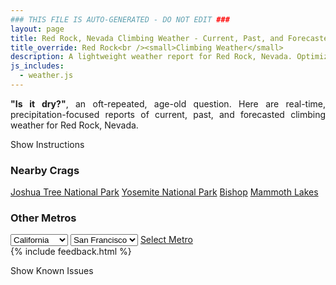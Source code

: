 ```yaml
---
### THIS FILE IS AUTO-GENERATED - DO NOT EDIT ###
layout: page
title: Red Rock, Nevada Climbing Weather - Current, Past, and Forecasted Report
title_override: Red Rock<br /><small>Climbing Weather</small>
description: A lightweight weather report for Red Rock, Nevada. Optimized for slow internet connections.
js_includes:
  - weather.js
---
```


<section class="measure center lh-copy f5-ns f6 ph2 mv4" style="text-align: justify;">
<strong>"Is it dry?"</strong>, an oft-repeated, age-old question. Here are real-time,
precipitation-focused reports of current, past, and forecasted climbing weather for Red Rock, Nevada.
</section>

<p id="settings-toggle" class="mw5 b center tc hover-light-red black-70 pointer">Show Instructions</p>
<section id="settings" class="overflow-hidden" style="display:none;">
    <div class="mv2 ph2 center">
        <div class="fn f6 tc pv2">
            <p class="measure lh-copy center"><strong>Show/hide hourly forecasts</strong> by clicking the desired day.</p>
            <hr class="mw5 p0 mv2 o-60 b0 bt b--light-red light-red bg-light-red">
            <p class="measure lh-copy center"><strong>Current and Past conditions</strong> are measured by the nearest weather station. <strong>Forecast conditions</strong> are calculated and polled separately.</p>
            <hr class="mw5 p0 mv2 o-60 b0 bt b--light-red light-red bg-light-red">
            <p class="measure lh-copy center"><strong>Having issues?</strong> Try <a id="clear-cache" class="no-underline relative fancy-link light-red hover-light-red" href="#">clearing the local cache</a>.</p>
            <hr class="mw5 p0 mv2 o-60 b0 bt b--light-red light-red bg-light-red">
            <p class="measure lh-copy center">Weather data sourced from <a class="no-underline fancy-link relative light-red" target="_blank" href="https://www.weather.gov/documentation/services-web-api">weather.gov</a>.</p>
        </div>
    </div>
</section>
<section id="weather" data-crag="red-rock-nevada" class="mv4-ns mv3 ph2 center"></section>
<section id="nearby" class="tc lh-copy">
  <h3>Nearby Crags</h3>
<a class="nowrap no-underline fancy-link relative light-red mh3" href="/crags/joshua-tree-national-park-california-weather.html">Joshua Tree National Park</a>
<a class="nowrap no-underline fancy-link relative light-red mh3" href="/crags/yosemite-national-park-california-weather.html">Yosemite National Park</a>
<a class="nowrap no-underline fancy-link relative light-red mh3" href="/crags/bishop-california-weather.html">Bishop</a>
<a class="nowrap no-underline fancy-link relative light-red mh3" href="/crags/mammoth-lakes-california-weather.html">Mammoth Lakes</a>
</section>
<section id="nearby" class="tc lh-copy">
  <h3>Other Metros</h3>
  <select class="ma1 bg-near-white pa2" id="stateSel">
    <option value="Texas">Texas</option>
    <option value="Washington">Washington</option>
    <option value="Colorado">Colorado</option>
    <option value="Tennessee">Tennessee</option>
    <option value="Utah">Utah</option>
    <option value="California" selected>California</option>
  </select>
  <select class="ma1 bg-near-white pa2" id="citySel">
    <option value="San Francisco" selected>San Francisco</option>
    <option value="Los Angeles">Los Angeles</option>
  </select>
  <a id="selectMetro" class="f6 link dim ph3 pv2 ma1 dib white bg-light-red" href="/crags/san-francisco-california-weather.html">Select Metro</a>
  <script>
    var states = [];
    states["Texas"] = "Austin"
    states["Washington"] = "Seattle"
    states["Colorado"] = "Denver"
    states["Tennessee"] = "Nashville"
    states["Utah"] = "Salt Lake City"
    states["California"] = "San Francisco|Los Angeles"
  </script>
</section>
{% include feedback.html %}
<p id="issues-toggle" class="mw5 b center tc hover-light-red black-70 pointer">Show Known Issues</p>
<section id="issues" class="overflow-hidden tc f6">
</section>

<script>
  var weekly_VEF_111_97 = {"updated":"2021-02-10T20:39:13+00:00","units":"us","forecastGenerator":"BaselineForecastGenerator","generatedAt":"2021-02-11T08:51:34+00:00","updateTime":"2021-02-10T20:39:13+00:00","validTimes":"2021-02-10T14:00:00+00:00/P8DT6H","elevation":{"value":1157.9352,"unitCode":"unit:m"},"periods":[{"number":1,"name":"Overnight","startTime":"2021-02-11T00:00:00-08:00","endTime":"2021-02-11T06:00:00-08:00","isDaytime":false,"temperature":41,"temperatureUnit":"F","temperatureTrend":"rising","windSpeed":"8 mph","windDirection":"W","icon":"https://api.weather.gov/icons/land/night/few?size=medium","shortForecast":"Mostly Clear","detailedForecast":"Mostly clear. Low around 41, with temperatures rising to around 44 overnight. West wind around 8 mph."},{"number":2,"name":"Thursday","startTime":"2021-02-11T06:00:00-08:00","endTime":"2021-02-11T18:00:00-08:00","isDaytime":true,"temperature":64,"temperatureUnit":"F","temperatureTrend":"falling","windSpeed":"5 to 16 mph","windDirection":"SSW","icon":"https://api.weather.gov/icons/land/day/sct?size=medium","shortForecast":"Mostly Sunny","detailedForecast":"Mostly sunny. High near 64, with temperatures falling to around 59 in the afternoon. South southwest wind 5 to 16 mph, with gusts as high as 23 mph."},{"number":3,"name":"Thursday Night","startTime":"2021-02-11T18:00:00-08:00","endTime":"2021-02-12T06:00:00-08:00","isDaytime":false,"temperature":42,"temperatureUnit":"F","temperatureTrend":"rising","windSpeed":"8 to 15 mph","windDirection":"W","icon":"https://api.weather.gov/icons/land/night/sct/rain_showers,20?size=medium","shortForecast":"Partly Cloudy then Slight Chance Rain Showers","detailedForecast":"A slight chance of rain showers after 4am. Partly cloudy. Low around 42, with temperatures rising to around 44 overnight. West wind 8 to 15 mph, with gusts as high as 21 mph. Chance of precipitation is 20%."},{"number":4,"name":"Friday","startTime":"2021-02-12T06:00:00-08:00","endTime":"2021-02-12T18:00:00-08:00","isDaytime":true,"temperature":62,"temperatureUnit":"F","temperatureTrend":null,"windSpeed":"7 mph","windDirection":"NNW","icon":"https://api.weather.gov/icons/land/day/rain_showers,20?size=medium","shortForecast":"Slight Chance Rain Showers","detailedForecast":"A slight chance of rain showers before 4pm. Mostly sunny, with a high near 62. North northwest wind around 7 mph. Chance of precipitation is 20%."},{"number":5,"name":"Friday Night","startTime":"2021-02-12T18:00:00-08:00","endTime":"2021-02-13T06:00:00-08:00","isDaytime":false,"temperature":40,"temperatureUnit":"F","temperatureTrend":null,"windSpeed":"8 mph","windDirection":"W","icon":"https://api.weather.gov/icons/land/night/few?size=medium","shortForecast":"Mostly Clear","detailedForecast":"Mostly clear, with a low around 40. West wind around 8 mph."},{"number":6,"name":"Saturday","startTime":"2021-02-13T06:00:00-08:00","endTime":"2021-02-13T18:00:00-08:00","isDaytime":true,"temperature":62,"temperatureUnit":"F","temperatureTrend":null,"windSpeed":"5 to 25 mph","windDirection":"SW","icon":"https://api.weather.gov/icons/land/day/wind_bkn/rain_showers,40?size=medium","shortForecast":"Partly Sunny then Chance Rain Showers","detailedForecast":"A chance of rain showers after 4pm. Partly sunny, with a high near 62. Chance of precipitation is 40%."},{"number":7,"name":"Saturday Night","startTime":"2021-02-13T18:00:00-08:00","endTime":"2021-02-14T06:00:00-08:00","isDaytime":false,"temperature":39,"temperatureUnit":"F","temperatureTrend":null,"windSpeed":"17 to 24 mph","windDirection":"WNW","icon":"https://api.weather.gov/icons/land/night/rain_showers,40/snow,30?size=medium","shortForecast":"Chance Rain Showers then Chance Rain And Snow Showers","detailedForecast":"A chance of rain showers before 1am, then a chance of rain and snow showers. Partly cloudy, with a low around 39. Chance of precipitation is 40%."},{"number":8,"name":"Sunday","startTime":"2021-02-14T06:00:00-08:00","endTime":"2021-02-14T18:00:00-08:00","isDaytime":true,"temperature":56,"temperatureUnit":"F","temperatureTrend":null,"windSpeed":"16 to 20 mph","windDirection":"NNW","icon":"https://api.weather.gov/icons/land/day/snow/sct?size=medium","shortForecast":"Slight Chance Snow Showers then Mostly Sunny","detailedForecast":"A slight chance of snow showers before 9am, then a slight chance of rain showers between 9am and 10am. Mostly sunny, with a high near 56."},{"number":9,"name":"Sunday Night","startTime":"2021-02-14T18:00:00-08:00","endTime":"2021-02-15T06:00:00-08:00","isDaytime":false,"temperature":35,"temperatureUnit":"F","temperatureTrend":null,"windSpeed":"7 to 15 mph","windDirection":"NW","icon":"https://api.weather.gov/icons/land/night/few?size=medium","shortForecast":"Mostly Clear","detailedForecast":"Mostly clear, with a low around 35."},{"number":10,"name":"Washington's Birthday","startTime":"2021-02-15T06:00:00-08:00","endTime":"2021-02-15T18:00:00-08:00","isDaytime":true,"temperature":58,"temperatureUnit":"F","temperatureTrend":null,"windSpeed":"8 mph","windDirection":"SW","icon":"https://api.weather.gov/icons/land/day/sct?size=medium","shortForecast":"Mostly Sunny","detailedForecast":"Mostly sunny, with a high near 58."},{"number":11,"name":"Monday Night","startTime":"2021-02-15T18:00:00-08:00","endTime":"2021-02-16T06:00:00-08:00","isDaytime":false,"temperature":37,"temperatureUnit":"F","temperatureTrend":null,"windSpeed":"7 mph","windDirection":"W","icon":"https://api.weather.gov/icons/land/night/sct?size=medium","shortForecast":"Partly Cloudy","detailedForecast":"Partly cloudy, with a low around 37."},{"number":12,"name":"Tuesday","startTime":"2021-02-16T06:00:00-08:00","endTime":"2021-02-16T18:00:00-08:00","isDaytime":true,"temperature":58,"temperatureUnit":"F","temperatureTrend":null,"windSpeed":"6 to 10 mph","windDirection":"NW","icon":"https://api.weather.gov/icons/land/day/sct?size=medium","shortForecast":"Mostly Sunny","detailedForecast":"Mostly sunny, with a high near 58."},{"number":13,"name":"Tuesday Night","startTime":"2021-02-16T18:00:00-08:00","endTime":"2021-02-17T06:00:00-08:00","isDaytime":false,"temperature":35,"temperatureUnit":"F","temperatureTrend":null,"windSpeed":"12 mph","windDirection":"NNW","icon":"https://api.weather.gov/icons/land/night/few?size=medium","shortForecast":"Mostly Clear","detailedForecast":"Mostly clear, with a low around 35."},{"number":14,"name":"Wednesday","startTime":"2021-02-17T06:00:00-08:00","endTime":"2021-02-17T18:00:00-08:00","isDaytime":true,"temperature":56,"temperatureUnit":"F","temperatureTrend":null,"windSpeed":"12 mph","windDirection":"NNW","icon":"https://api.weather.gov/icons/land/day/few?size=medium","shortForecast":"Sunny","detailedForecast":"Sunny, with a high near 56."}]}
  var hourly_VEF_111_97 = {"@context":["https://geojson.org/geojson-ld/geojson-context.jsonld",{"@version":"1.1","wx":"https://api.weather.gov/ontology#","geo":"http://www.opengis.net/ont/geosparql#","unit":"http://codes.wmo.int/common/unit/","@vocab":"https://api.weather.gov/ontology#"}],"type":"Feature","geometry":{"type":"Polygon","coordinates":[[[-115.4470583,36.1448651],[-115.4428925,36.1227241],[-115.4154787,36.1260863],[-115.4196391,36.1482276],[-115.4470583,36.1448651]]]},"properties":{"updated":"2021-02-10T20:39:13+00:00","units":"us","forecastGenerator":"HourlyForecastGenerator","generatedAt":"2021-02-11T08:51:36+00:00","updateTime":"2021-02-10T20:39:13+00:00","validTimes":"2021-02-10T14:00:00+00:00/P8DT6H","elevation":{"value":1157.9352,"unitCode":"unit:m"},"periods":[{"number":1,"name":"","startTime":"2021-02-11T00:00:00-08:00","endTime":"2021-02-11T01:00:00-08:00","isDaytime":false,"temperature":47,"temperatureUnit":"F","temperatureTrend":null,"windSpeed":"8 mph","windDirection":"W","icon":"https://api.weather.gov/icons/land/night/skc?size=small","shortForecast":"Clear","detailedForecast":""},{"number":2,"name":"","startTime":"2021-02-11T01:00:00-08:00","endTime":"2021-02-11T02:00:00-08:00","isDaytime":false,"temperature":45,"temperatureUnit":"F","temperatureTrend":null,"windSpeed":"8 mph","windDirection":"W","icon":"https://api.weather.gov/icons/land/night/skc?size=small","shortForecast":"Clear","detailedForecast":""},{"number":3,"name":"","startTime":"2021-02-11T02:00:00-08:00","endTime":"2021-02-11T03:00:00-08:00","isDaytime":false,"temperature":45,"temperatureUnit":"F","temperatureTrend":null,"windSpeed":"8 mph","windDirection":"W","icon":"https://api.weather.gov/icons/land/night/skc?size=small","shortForecast":"Clear","detailedForecast":""},{"number":4,"name":"","startTime":"2021-02-11T03:00:00-08:00","endTime":"2021-02-11T04:00:00-08:00","isDaytime":false,"temperature":44,"temperatureUnit":"F","temperatureTrend":null,"windSpeed":"7 mph","windDirection":"W","icon":"https://api.weather.gov/icons/land/night/few?size=small","shortForecast":"Mostly Clear","detailedForecast":""},{"number":5,"name":"","startTime":"2021-02-11T04:00:00-08:00","endTime":"2021-02-11T05:00:00-08:00","isDaytime":false,"temperature":43,"temperatureUnit":"F","temperatureTrend":null,"windSpeed":"7 mph","windDirection":"W","icon":"https://api.weather.gov/icons/land/night/few?size=small","shortForecast":"Mostly Clear","detailedForecast":""},{"number":6,"name":"","startTime":"2021-02-11T05:00:00-08:00","endTime":"2021-02-11T06:00:00-08:00","isDaytime":false,"temperature":44,"temperatureUnit":"F","temperatureTrend":null,"windSpeed":"7 mph","windDirection":"W","icon":"https://api.weather.gov/icons/land/night/few?size=small","shortForecast":"Mostly Clear","detailedForecast":""},{"number":7,"name":"","startTime":"2021-02-11T06:00:00-08:00","endTime":"2021-02-11T07:00:00-08:00","isDaytime":true,"temperature":43,"temperatureUnit":"F","temperatureTrend":null,"windSpeed":"6 mph","windDirection":"WNW","icon":"https://api.weather.gov/icons/land/day/sct?size=small","shortForecast":"Mostly Sunny","detailedForecast":""},{"number":8,"name":"","startTime":"2021-02-11T07:00:00-08:00","endTime":"2021-02-11T08:00:00-08:00","isDaytime":true,"temperature":43,"temperatureUnit":"F","temperatureTrend":null,"windSpeed":"6 mph","windDirection":"WNW","icon":"https://api.weather.gov/icons/land/day/sct?size=small","shortForecast":"Mostly Sunny","detailedForecast":""},{"number":9,"name":"","startTime":"2021-02-11T08:00:00-08:00","endTime":"2021-02-11T09:00:00-08:00","isDaytime":true,"temperature":50,"temperatureUnit":"F","temperatureTrend":null,"windSpeed":"5 mph","windDirection":"WSW","icon":"https://api.weather.gov/icons/land/day/sct?size=small","shortForecast":"Mostly Sunny","detailedForecast":""},{"number":10,"name":"","startTime":"2021-02-11T09:00:00-08:00","endTime":"2021-02-11T10:00:00-08:00","isDaytime":true,"temperature":57,"temperatureUnit":"F","temperatureTrend":null,"windSpeed":"5 mph","windDirection":"S","icon":"https://api.weather.gov/icons/land/day/sct?size=small","shortForecast":"Mostly Sunny","detailedForecast":""},{"number":11,"name":"","startTime":"2021-02-11T10:00:00-08:00","endTime":"2021-02-11T11:00:00-08:00","isDaytime":true,"temperature":58,"temperatureUnit":"F","temperatureTrend":null,"windSpeed":"5 mph","windDirection":"SE","icon":"https://api.weather.gov/icons/land/day/bkn?size=small","shortForecast":"Partly Sunny","detailedForecast":""},{"number":12,"name":"","startTime":"2021-02-11T11:00:00-08:00","endTime":"2021-02-11T12:00:00-08:00","isDaytime":true,"temperature":60,"temperatureUnit":"F","temperatureTrend":null,"windSpeed":"6 mph","windDirection":"SE","icon":"https://api.weather.gov/icons/land/day/bkn?size=small","shortForecast":"Partly Sunny","detailedForecast":""},{"number":13,"name":"","startTime":"2021-02-11T12:00:00-08:00","endTime":"2021-02-11T13:00:00-08:00","isDaytime":true,"temperature":62,"temperatureUnit":"F","temperatureTrend":null,"windSpeed":"7 mph","windDirection":"S","icon":"https://api.weather.gov/icons/land/day/sct?size=small","shortForecast":"Mostly Sunny","detailedForecast":""},{"number":14,"name":"","startTime":"2021-02-11T13:00:00-08:00","endTime":"2021-02-11T14:00:00-08:00","isDaytime":true,"temperature":63,"temperatureUnit":"F","temperatureTrend":null,"windSpeed":"8 mph","windDirection":"S","icon":"https://api.weather.gov/icons/land/day/sct?size=small","shortForecast":"Mostly Sunny","detailedForecast":""},{"number":15,"name":"","startTime":"2021-02-11T14:00:00-08:00","endTime":"2021-02-11T15:00:00-08:00","isDaytime":true,"temperature":63,"temperatureUnit":"F","temperatureTrend":null,"windSpeed":"10 mph","windDirection":"SSW","icon":"https://api.weather.gov/icons/land/day/bkn?size=small","shortForecast":"Mostly Cloudy","detailedForecast":""},{"number":16,"name":"","startTime":"2021-02-11T15:00:00-08:00","endTime":"2021-02-11T16:00:00-08:00","isDaytime":true,"temperature":64,"temperatureUnit":"F","temperatureTrend":null,"windSpeed":"13 mph","windDirection":"SW","icon":"https://api.weather.gov/icons/land/day/bkn?size=small","shortForecast":"Mostly Cloudy","detailedForecast":""},{"number":17,"name":"","startTime":"2021-02-11T16:00:00-08:00","endTime":"2021-02-11T17:00:00-08:00","isDaytime":true,"temperature":62,"temperatureUnit":"F","temperatureTrend":null,"windSpeed":"15 mph","windDirection":"WSW","icon":"https://api.weather.gov/icons/land/day/bkn?size=small","shortForecast":"Partly Sunny","detailedForecast":""},{"number":18,"name":"","startTime":"2021-02-11T17:00:00-08:00","endTime":"2021-02-11T18:00:00-08:00","isDaytime":true,"temperature":59,"temperatureUnit":"F","temperatureTrend":null,"windSpeed":"16 mph","windDirection":"WSW","icon":"https://api.weather.gov/icons/land/day/sct?size=small","shortForecast":"Mostly Sunny","detailedForecast":""},{"number":19,"name":"","startTime":"2021-02-11T18:00:00-08:00","endTime":"2021-02-11T19:00:00-08:00","isDaytime":false,"temperature":56,"temperatureUnit":"F","temperatureTrend":null,"windSpeed":"15 mph","windDirection":"WSW","icon":"https://api.weather.gov/icons/land/night/bkn?size=small","shortForecast":"Mostly Cloudy","detailedForecast":""},{"number":20,"name":"","startTime":"2021-02-11T19:00:00-08:00","endTime":"2021-02-11T20:00:00-08:00","isDaytime":false,"temperature":53,"temperatureUnit":"F","temperatureTrend":null,"windSpeed":"15 mph","windDirection":"WSW","icon":"https://api.weather.gov/icons/land/night/sct?size=small","shortForecast":"Partly Cloudy","detailedForecast":""},{"number":21,"name":"","startTime":"2021-02-11T20:00:00-08:00","endTime":"2021-02-11T21:00:00-08:00","isDaytime":false,"temperature":52,"temperatureUnit":"F","temperatureTrend":null,"windSpeed":"15 mph","windDirection":"WSW","icon":"https://api.weather.gov/icons/land/night/bkn?size=small","shortForecast":"Mostly Cloudy","detailedForecast":""},{"number":22,"name":"","startTime":"2021-02-11T21:00:00-08:00","endTime":"2021-02-11T22:00:00-08:00","isDaytime":false,"temperature":52,"temperatureUnit":"F","temperatureTrend":null,"windSpeed":"14 mph","windDirection":"WSW","icon":"https://api.weather.gov/icons/land/night/bkn?size=small","shortForecast":"Mostly Cloudy","detailedForecast":""},{"number":23,"name":"","startTime":"2021-02-11T22:00:00-08:00","endTime":"2021-02-11T23:00:00-08:00","isDaytime":false,"temperature":52,"temperatureUnit":"F","temperatureTrend":null,"windSpeed":"14 mph","windDirection":"WSW","icon":"https://api.weather.gov/icons/land/night/bkn?size=small","shortForecast":"Mostly Cloudy","detailedForecast":""},{"number":24,"name":"","startTime":"2021-02-11T23:00:00-08:00","endTime":"2021-02-12T00:00:00-08:00","isDaytime":false,"temperature":51,"temperatureUnit":"F","temperatureTrend":null,"windSpeed":"15 mph","windDirection":"WSW","icon":"https://api.weather.gov/icons/land/night/bkn?size=small","shortForecast":"Mostly Cloudy","detailedForecast":""},{"number":25,"name":"","startTime":"2021-02-12T00:00:00-08:00","endTime":"2021-02-12T01:00:00-08:00","isDaytime":false,"temperature":50,"temperatureUnit":"F","temperatureTrend":null,"windSpeed":"15 mph","windDirection":"W","icon":"https://api.weather.gov/icons/land/night/bkn?size=small","shortForecast":"Mostly Cloudy","detailedForecast":""},{"number":26,"name":"","startTime":"2021-02-12T01:00:00-08:00","endTime":"2021-02-12T02:00:00-08:00","isDaytime":false,"temperature":49,"temperatureUnit":"F","temperatureTrend":null,"windSpeed":"15 mph","windDirection":"W","icon":"https://api.weather.gov/icons/land/night/sct?size=small","shortForecast":"Partly Cloudy","detailedForecast":""},{"number":27,"name":"","startTime":"2021-02-12T02:00:00-08:00","endTime":"2021-02-12T03:00:00-08:00","isDaytime":false,"temperature":48,"temperatureUnit":"F","temperatureTrend":null,"windSpeed":"14 mph","windDirection":"W","icon":"https://api.weather.gov/icons/land/night/sct?size=small","shortForecast":"Partly Cloudy","detailedForecast":""},{"number":28,"name":"","startTime":"2021-02-12T03:00:00-08:00","endTime":"2021-02-12T04:00:00-08:00","isDaytime":false,"temperature":46,"temperatureUnit":"F","temperatureTrend":null,"windSpeed":"12 mph","windDirection":"W","icon":"https://api.weather.gov/icons/land/night/sct?size=small","shortForecast":"Partly Cloudy","detailedForecast":""},{"number":29,"name":"","startTime":"2021-02-12T04:00:00-08:00","endTime":"2021-02-12T05:00:00-08:00","isDaytime":false,"temperature":45,"temperatureUnit":"F","temperatureTrend":null,"windSpeed":"9 mph","windDirection":"W","icon":"https://api.weather.gov/icons/land/night/rain_showers?size=small","shortForecast":"Slight Chance Rain Showers","detailedForecast":""},{"number":30,"name":"","startTime":"2021-02-12T05:00:00-08:00","endTime":"2021-02-12T06:00:00-08:00","isDaytime":false,"temperature":44,"temperatureUnit":"F","temperatureTrend":null,"windSpeed":"8 mph","windDirection":"W","icon":"https://api.weather.gov/icons/land/night/rain_showers?size=small","shortForecast":"Slight Chance Rain Showers","detailedForecast":""},{"number":31,"name":"","startTime":"2021-02-12T06:00:00-08:00","endTime":"2021-02-12T07:00:00-08:00","isDaytime":true,"temperature":43,"temperatureUnit":"F","temperatureTrend":null,"windSpeed":"7 mph","windDirection":"W","icon":"https://api.weather.gov/icons/land/day/rain_showers?size=small","shortForecast":"Slight Chance Rain Showers","detailedForecast":""},{"number":32,"name":"","startTime":"2021-02-12T07:00:00-08:00","endTime":"2021-02-12T08:00:00-08:00","isDaytime":true,"temperature":44,"temperatureUnit":"F","temperatureTrend":null,"windSpeed":"7 mph","windDirection":"W","icon":"https://api.weather.gov/icons/land/day/rain_showers?size=small","shortForecast":"Slight Chance Rain Showers","detailedForecast":""},{"number":33,"name":"","startTime":"2021-02-12T08:00:00-08:00","endTime":"2021-02-12T09:00:00-08:00","isDaytime":true,"temperature":47,"temperatureUnit":"F","temperatureTrend":null,"windSpeed":"7 mph","windDirection":"WNW","icon":"https://api.weather.gov/icons/land/day/rain_showers?size=small","shortForecast":"Slight Chance Rain Showers","detailedForecast":""},{"number":34,"name":"","startTime":"2021-02-12T09:00:00-08:00","endTime":"2021-02-12T10:00:00-08:00","isDaytime":true,"temperature":51,"temperatureUnit":"F","temperatureTrend":null,"windSpeed":"7 mph","windDirection":"NW","icon":"https://api.weather.gov/icons/land/day/rain_showers?size=small","shortForecast":"Slight Chance Rain Showers","detailedForecast":""},{"number":35,"name":"","startTime":"2021-02-12T10:00:00-08:00","endTime":"2021-02-12T11:00:00-08:00","isDaytime":true,"temperature":55,"temperatureUnit":"F","temperatureTrend":null,"windSpeed":"7 mph","windDirection":"NW","icon":"https://api.weather.gov/icons/land/day/rain_showers?size=small","shortForecast":"Slight Chance Rain Showers","detailedForecast":""},{"number":36,"name":"","startTime":"2021-02-12T11:00:00-08:00","endTime":"2021-02-12T12:00:00-08:00","isDaytime":true,"temperature":57,"temperatureUnit":"F","temperatureTrend":null,"windSpeed":"7 mph","windDirection":"NNW","icon":"https://api.weather.gov/icons/land/day/rain_showers?size=small","shortForecast":"Slight Chance Rain Showers","detailedForecast":""},{"number":37,"name":"","startTime":"2021-02-12T12:00:00-08:00","endTime":"2021-02-12T13:00:00-08:00","isDaytime":true,"temperature":59,"temperatureUnit":"F","temperatureTrend":null,"windSpeed":"7 mph","windDirection":"N","icon":"https://api.weather.gov/icons/land/day/rain_showers?size=small","shortForecast":"Slight Chance Rain Showers","detailedForecast":""},{"number":38,"name":"","startTime":"2021-02-12T13:00:00-08:00","endTime":"2021-02-12T14:00:00-08:00","isDaytime":true,"temperature":60,"temperatureUnit":"F","temperatureTrend":null,"windSpeed":"7 mph","windDirection":"N","icon":"https://api.weather.gov/icons/land/day/rain_showers?size=small","shortForecast":"Slight Chance Rain Showers","detailedForecast":""},{"number":39,"name":"","startTime":"2021-02-12T14:00:00-08:00","endTime":"2021-02-12T15:00:00-08:00","isDaytime":true,"temperature":61,"temperatureUnit":"F","temperatureTrend":null,"windSpeed":"7 mph","windDirection":"N","icon":"https://api.weather.gov/icons/land/day/rain_showers?size=small","shortForecast":"Slight Chance Rain Showers","detailedForecast":""},{"number":40,"name":"","startTime":"2021-02-12T15:00:00-08:00","endTime":"2021-02-12T16:00:00-08:00","isDaytime":true,"temperature":61,"temperatureUnit":"F","temperatureTrend":null,"windSpeed":"6 mph","windDirection":"N","icon":"https://api.weather.gov/icons/land/day/rain_showers?size=small","shortForecast":"Slight Chance Rain Showers","detailedForecast":""},{"number":41,"name":"","startTime":"2021-02-12T16:00:00-08:00","endTime":"2021-02-12T17:00:00-08:00","isDaytime":true,"temperature":60,"temperatureUnit":"F","temperatureTrend":null,"windSpeed":"6 mph","windDirection":"NNW","icon":"https://api.weather.gov/icons/land/day/few?size=small","shortForecast":"Sunny","detailedForecast":""},{"number":42,"name":"","startTime":"2021-02-12T17:00:00-08:00","endTime":"2021-02-12T18:00:00-08:00","isDaytime":true,"temperature":57,"temperatureUnit":"F","temperatureTrend":null,"windSpeed":"6 mph","windDirection":"NW","icon":"https://api.weather.gov/icons/land/day/few?size=small","shortForecast":"Sunny","detailedForecast":""},{"number":43,"name":"","startTime":"2021-02-12T18:00:00-08:00","endTime":"2021-02-12T19:00:00-08:00","isDaytime":false,"temperature":53,"temperatureUnit":"F","temperatureTrend":null,"windSpeed":"6 mph","windDirection":"WNW","icon":"https://api.weather.gov/icons/land/night/few?size=small","shortForecast":"Mostly Clear","detailedForecast":""},{"number":44,"name":"","startTime":"2021-02-12T19:00:00-08:00","endTime":"2021-02-12T20:00:00-08:00","isDaytime":false,"temperature":50,"temperatureUnit":"F","temperatureTrend":null,"windSpeed":"6 mph","windDirection":"W","icon":"https://api.weather.gov/icons/land/night/few?size=small","shortForecast":"Mostly Clear","detailedForecast":""},{"number":45,"name":"","startTime":"2021-02-12T20:00:00-08:00","endTime":"2021-02-12T21:00:00-08:00","isDaytime":false,"temperature":48,"temperatureUnit":"F","temperatureTrend":null,"windSpeed":"6 mph","windDirection":"W","icon":"https://api.weather.gov/icons/land/night/few?size=small","shortForecast":"Mostly Clear","detailedForecast":""},{"number":46,"name":"","startTime":"2021-02-12T21:00:00-08:00","endTime":"2021-02-12T22:00:00-08:00","isDaytime":false,"temperature":48,"temperatureUnit":"F","temperatureTrend":null,"windSpeed":"7 mph","windDirection":"W","icon":"https://api.weather.gov/icons/land/night/few?size=small","shortForecast":"Mostly Clear","detailedForecast":""},{"number":47,"name":"","startTime":"2021-02-12T22:00:00-08:00","endTime":"2021-02-12T23:00:00-08:00","isDaytime":false,"temperature":47,"temperatureUnit":"F","temperatureTrend":null,"windSpeed":"7 mph","windDirection":"W","icon":"https://api.weather.gov/icons/land/night/skc?size=small","shortForecast":"Clear","detailedForecast":""},{"number":48,"name":"","startTime":"2021-02-12T23:00:00-08:00","endTime":"2021-02-13T00:00:00-08:00","isDaytime":false,"temperature":46,"temperatureUnit":"F","temperatureTrend":null,"windSpeed":"7 mph","windDirection":"W","icon":"https://api.weather.gov/icons/land/night/few?size=small","shortForecast":"Mostly Clear","detailedForecast":""},{"number":49,"name":"","startTime":"2021-02-13T00:00:00-08:00","endTime":"2021-02-13T01:00:00-08:00","isDaytime":false,"temperature":45,"temperatureUnit":"F","temperatureTrend":null,"windSpeed":"8 mph","windDirection":"W","icon":"https://api.weather.gov/icons/land/night/few?size=small","shortForecast":"Mostly Clear","detailedForecast":""},{"number":50,"name":"","startTime":"2021-02-13T01:00:00-08:00","endTime":"2021-02-13T02:00:00-08:00","isDaytime":false,"temperature":44,"temperatureUnit":"F","temperatureTrend":null,"windSpeed":"8 mph","windDirection":"W","icon":"https://api.weather.gov/icons/land/night/few?size=small","shortForecast":"Mostly Clear","detailedForecast":""},{"number":51,"name":"","startTime":"2021-02-13T02:00:00-08:00","endTime":"2021-02-13T03:00:00-08:00","isDaytime":false,"temperature":43,"temperatureUnit":"F","temperatureTrend":null,"windSpeed":"8 mph","windDirection":"W","icon":"https://api.weather.gov/icons/land/night/sct?size=small","shortForecast":"Partly Cloudy","detailedForecast":""},{"number":52,"name":"","startTime":"2021-02-13T03:00:00-08:00","endTime":"2021-02-13T04:00:00-08:00","isDaytime":false,"temperature":42,"temperatureUnit":"F","temperatureTrend":null,"windSpeed":"8 mph","windDirection":"W","icon":"https://api.weather.gov/icons/land/night/sct?size=small","shortForecast":"Partly Cloudy","detailedForecast":""},{"number":53,"name":"","startTime":"2021-02-13T04:00:00-08:00","endTime":"2021-02-13T05:00:00-08:00","isDaytime":false,"temperature":42,"temperatureUnit":"F","temperatureTrend":null,"windSpeed":"7 mph","windDirection":"W","icon":"https://api.weather.gov/icons/land/night/sct?size=small","shortForecast":"Partly Cloudy","detailedForecast":""},{"number":54,"name":"","startTime":"2021-02-13T05:00:00-08:00","endTime":"2021-02-13T06:00:00-08:00","isDaytime":false,"temperature":41,"temperatureUnit":"F","temperatureTrend":null,"windSpeed":"6 mph","windDirection":"W","icon":"https://api.weather.gov/icons/land/night/sct?size=small","shortForecast":"Partly Cloudy","detailedForecast":""},{"number":55,"name":"","startTime":"2021-02-13T06:00:00-08:00","endTime":"2021-02-13T07:00:00-08:00","isDaytime":true,"temperature":42,"temperatureUnit":"F","temperatureTrend":null,"windSpeed":"5 mph","windDirection":"WNW","icon":"https://api.weather.gov/icons/land/day/bkn?size=small","shortForecast":"Partly Sunny","detailedForecast":""},{"number":56,"name":"","startTime":"2021-02-13T07:00:00-08:00","endTime":"2021-02-13T08:00:00-08:00","isDaytime":true,"temperature":43,"temperatureUnit":"F","temperatureTrend":null,"windSpeed":"5 mph","windDirection":"WNW","icon":"https://api.weather.gov/icons/land/day/bkn?size=small","shortForecast":"Mostly Cloudy","detailedForecast":""},{"number":57,"name":"","startTime":"2021-02-13T08:00:00-08:00","endTime":"2021-02-13T09:00:00-08:00","isDaytime":true,"temperature":47,"temperatureUnit":"F","temperatureTrend":null,"windSpeed":"5 mph","windDirection":"W","icon":"https://api.weather.gov/icons/land/day/bkn?size=small","shortForecast":"Partly Sunny","detailedForecast":""},{"number":58,"name":"","startTime":"2021-02-13T09:00:00-08:00","endTime":"2021-02-13T10:00:00-08:00","isDaytime":true,"temperature":52,"temperatureUnit":"F","temperatureTrend":null,"windSpeed":"5 mph","windDirection":"S","icon":"https://api.weather.gov/icons/land/day/bkn?size=small","shortForecast":"Partly Sunny","detailedForecast":""},{"number":59,"name":"","startTime":"2021-02-13T10:00:00-08:00","endTime":"2021-02-13T11:00:00-08:00","isDaytime":true,"temperature":56,"temperatureUnit":"F","temperatureTrend":null,"windSpeed":"7 mph","windDirection":"SSE","icon":"https://api.weather.gov/icons/land/day/sct?size=small","shortForecast":"Mostly Sunny","detailedForecast":""},{"number":60,"name":"","startTime":"2021-02-13T11:00:00-08:00","endTime":"2021-02-13T12:00:00-08:00","isDaytime":true,"temperature":58,"temperatureUnit":"F","temperatureTrend":null,"windSpeed":"10 mph","windDirection":"S","icon":"https://api.weather.gov/icons/land/day/sct?size=small","shortForecast":"Mostly Sunny","detailedForecast":""},{"number":61,"name":"","startTime":"2021-02-13T12:00:00-08:00","endTime":"2021-02-13T13:00:00-08:00","isDaytime":true,"temperature":60,"temperatureUnit":"F","temperatureTrend":null,"windSpeed":"15 mph","windDirection":"SSW","icon":"https://api.weather.gov/icons/land/day/sct?size=small","shortForecast":"Mostly Sunny","detailedForecast":""},{"number":62,"name":"","startTime":"2021-02-13T13:00:00-08:00","endTime":"2021-02-13T14:00:00-08:00","isDaytime":true,"temperature":60,"temperatureUnit":"F","temperatureTrend":null,"windSpeed":"20 mph","windDirection":"SW","icon":"https://api.weather.gov/icons/land/day/sct?size=small","shortForecast":"Mostly Sunny","detailedForecast":""},{"number":63,"name":"","startTime":"2021-02-13T14:00:00-08:00","endTime":"2021-02-13T15:00:00-08:00","isDaytime":true,"temperature":60,"temperatureUnit":"F","temperatureTrend":null,"windSpeed":"23 mph","windDirection":"SW","icon":"https://api.weather.gov/icons/land/day/wind_bkn?size=small","shortForecast":"Partly Sunny","detailedForecast":""},{"number":64,"name":"","startTime":"2021-02-13T15:00:00-08:00","endTime":"2021-02-13T16:00:00-08:00","isDaytime":true,"temperature":60,"temperatureUnit":"F","temperatureTrend":null,"windSpeed":"24 mph","windDirection":"WSW","icon":"https://api.weather.gov/icons/land/day/wind_bkn?size=small","shortForecast":"Partly Sunny","detailedForecast":""},{"number":65,"name":"","startTime":"2021-02-13T16:00:00-08:00","endTime":"2021-02-13T17:00:00-08:00","isDaytime":true,"temperature":58,"temperatureUnit":"F","temperatureTrend":null,"windSpeed":"25 mph","windDirection":"WSW","icon":"https://api.weather.gov/icons/land/day/rain_showers?size=small","shortForecast":"Chance Rain Showers","detailedForecast":""},{"number":66,"name":"","startTime":"2021-02-13T17:00:00-08:00","endTime":"2021-02-13T18:00:00-08:00","isDaytime":true,"temperature":55,"temperatureUnit":"F","temperatureTrend":null,"windSpeed":"25 mph","windDirection":"WSW","icon":"https://api.weather.gov/icons/land/day/rain_showers?size=small","shortForecast":"Chance Rain Showers","detailedForecast":""},{"number":67,"name":"","startTime":"2021-02-13T18:00:00-08:00","endTime":"2021-02-13T19:00:00-08:00","isDaytime":false,"temperature":52,"temperatureUnit":"F","temperatureTrend":null,"windSpeed":"24 mph","windDirection":"W","icon":"https://api.weather.gov/icons/land/night/rain_showers?size=small","shortForecast":"Chance Rain Showers","detailedForecast":""},{"number":68,"name":"","startTime":"2021-02-13T19:00:00-08:00","endTime":"2021-02-13T20:00:00-08:00","isDaytime":false,"temperature":49,"temperatureUnit":"F","temperatureTrend":null,"windSpeed":"23 mph","windDirection":"W","icon":"https://api.weather.gov/icons/land/night/rain_showers?size=small","shortForecast":"Chance Rain Showers","detailedForecast":""},{"number":69,"name":"","startTime":"2021-02-13T20:00:00-08:00","endTime":"2021-02-13T21:00:00-08:00","isDaytime":false,"temperature":48,"temperatureUnit":"F","temperatureTrend":null,"windSpeed":"21 mph","windDirection":"W","icon":"https://api.weather.gov/icons/land/night/rain_showers?size=small","shortForecast":"Chance Rain Showers","detailedForecast":""},{"number":70,"name":"","startTime":"2021-02-13T21:00:00-08:00","endTime":"2021-02-13T22:00:00-08:00","isDaytime":false,"temperature":47,"temperatureUnit":"F","temperatureTrend":null,"windSpeed":"18 mph","windDirection":"WNW","icon":"https://api.weather.gov/icons/land/night/rain_showers?size=small","shortForecast":"Chance Rain Showers","detailedForecast":""},{"number":71,"name":"","startTime":"2021-02-13T22:00:00-08:00","endTime":"2021-02-13T23:00:00-08:00","isDaytime":false,"temperature":46,"temperatureUnit":"F","temperatureTrend":null,"windSpeed":"17 mph","windDirection":"NW","icon":"https://api.weather.gov/icons/land/night/rain_showers?size=small","shortForecast":"Chance Rain Showers","detailedForecast":""},{"number":72,"name":"","startTime":"2021-02-13T23:00:00-08:00","endTime":"2021-02-14T00:00:00-08:00","isDaytime":false,"temperature":45,"temperatureUnit":"F","temperatureTrend":null,"windSpeed":"17 mph","windDirection":"NW","icon":"https://api.weather.gov/icons/land/night/rain_showers?size=small","shortForecast":"Chance Rain Showers","detailedForecast":""},{"number":73,"name":"","startTime":"2021-02-14T00:00:00-08:00","endTime":"2021-02-14T01:00:00-08:00","isDaytime":false,"temperature":44,"temperatureUnit":"F","temperatureTrend":null,"windSpeed":"18 mph","windDirection":"WNW","icon":"https://api.weather.gov/icons/land/night/rain_showers?size=small","shortForecast":"Chance Rain Showers","detailedForecast":""},{"number":74,"name":"","startTime":"2021-02-14T01:00:00-08:00","endTime":"2021-02-14T02:00:00-08:00","isDaytime":false,"temperature":43,"temperatureUnit":"F","temperatureTrend":null,"windSpeed":"20 mph","windDirection":"WNW","icon":"https://api.weather.gov/icons/land/night/snow?size=small","shortForecast":"Chance Rain And Snow Showers","detailedForecast":""},{"number":75,"name":"","startTime":"2021-02-14T02:00:00-08:00","endTime":"2021-02-14T03:00:00-08:00","isDaytime":false,"temperature":42,"temperatureUnit":"F","temperatureTrend":null,"windSpeed":"21 mph","windDirection":"WNW","icon":"https://api.weather.gov/icons/land/night/snow?size=small","shortForecast":"Chance Rain And Snow Showers","detailedForecast":""},{"number":76,"name":"","startTime":"2021-02-14T03:00:00-08:00","endTime":"2021-02-14T04:00:00-08:00","isDaytime":false,"temperature":42,"temperatureUnit":"F","temperatureTrend":null,"windSpeed":"21 mph","windDirection":"NW","icon":"https://api.weather.gov/icons/land/night/snow?size=small","shortForecast":"Chance Rain And Snow Showers","detailedForecast":""},{"number":77,"name":"","startTime":"2021-02-14T04:00:00-08:00","endTime":"2021-02-14T05:00:00-08:00","isDaytime":false,"temperature":41,"temperatureUnit":"F","temperatureTrend":null,"windSpeed":"21 mph","windDirection":"NW","icon":"https://api.weather.gov/icons/land/night/snow?size=small","shortForecast":"Slight Chance Snow Showers","detailedForecast":""},{"number":78,"name":"","startTime":"2021-02-14T05:00:00-08:00","endTime":"2021-02-14T06:00:00-08:00","isDaytime":false,"temperature":40,"temperatureUnit":"F","temperatureTrend":null,"windSpeed":"20 mph","windDirection":"NW","icon":"https://api.weather.gov/icons/land/night/snow?size=small","shortForecast":"Slight Chance Snow Showers","detailedForecast":""},{"number":79,"name":"","startTime":"2021-02-14T06:00:00-08:00","endTime":"2021-02-14T07:00:00-08:00","isDaytime":true,"temperature":39,"temperatureUnit":"F","temperatureTrend":null,"windSpeed":"20 mph","windDirection":"NW","icon":"https://api.weather.gov/icons/land/day/snow?size=small","shortForecast":"Slight Chance Snow Showers","detailedForecast":""},{"number":80,"name":"","startTime":"2021-02-14T07:00:00-08:00","endTime":"2021-02-14T08:00:00-08:00","isDaytime":true,"temperature":40,"temperatureUnit":"F","temperatureTrend":null,"windSpeed":"18 mph","windDirection":"NW","icon":"https://api.weather.gov/icons/land/day/snow?size=small","shortForecast":"Slight Chance Snow Showers","detailedForecast":""},{"number":81,"name":"","startTime":"2021-02-14T08:00:00-08:00","endTime":"2021-02-14T09:00:00-08:00","isDaytime":true,"temperature":43,"temperatureUnit":"F","temperatureTrend":null,"windSpeed":"18 mph","windDirection":"NW","icon":"https://api.weather.gov/icons/land/day/snow?size=small","shortForecast":"Slight Chance Snow Showers","detailedForecast":""},{"number":82,"name":"","startTime":"2021-02-14T09:00:00-08:00","endTime":"2021-02-14T10:00:00-08:00","isDaytime":true,"temperature":47,"temperatureUnit":"F","temperatureTrend":null,"windSpeed":"18 mph","windDirection":"NNW","icon":"https://api.weather.gov/icons/land/day/rain_showers?size=small","shortForecast":"Slight Chance Rain Showers","detailedForecast":""},{"number":83,"name":"","startTime":"2021-02-14T10:00:00-08:00","endTime":"2021-02-14T11:00:00-08:00","isDaytime":true,"temperature":51,"temperatureUnit":"F","temperatureTrend":null,"windSpeed":"18 mph","windDirection":"NNW","icon":"https://api.weather.gov/icons/land/day/few?size=small","shortForecast":"Sunny","detailedForecast":""},{"number":84,"name":"","startTime":"2021-02-14T11:00:00-08:00","endTime":"2021-02-14T12:00:00-08:00","isDaytime":true,"temperature":53,"temperatureUnit":"F","temperatureTrend":null,"windSpeed":"18 mph","windDirection":"NNW","icon":"https://api.weather.gov/icons/land/day/few?size=small","shortForecast":"Sunny","detailedForecast":""},{"number":85,"name":"","startTime":"2021-02-14T12:00:00-08:00","endTime":"2021-02-14T13:00:00-08:00","isDaytime":true,"temperature":54,"temperatureUnit":"F","temperatureTrend":null,"windSpeed":"17 mph","windDirection":"NNW","icon":"https://api.weather.gov/icons/land/day/few?size=small","shortForecast":"Sunny","detailedForecast":""},{"number":86,"name":"","startTime":"2021-02-14T13:00:00-08:00","endTime":"2021-02-14T14:00:00-08:00","isDaytime":true,"temperature":54,"temperatureUnit":"F","temperatureTrend":null,"windSpeed":"17 mph","windDirection":"NNW","icon":"https://api.weather.gov/icons/land/day/few?size=small","shortForecast":"Sunny","detailedForecast":""},{"number":87,"name":"","startTime":"2021-02-14T14:00:00-08:00","endTime":"2021-02-14T15:00:00-08:00","isDaytime":true,"temperature":54,"temperatureUnit":"F","temperatureTrend":null,"windSpeed":"17 mph","windDirection":"NNW","icon":"https://api.weather.gov/icons/land/day/few?size=small","shortForecast":"Sunny","detailedForecast":""},{"number":88,"name":"","startTime":"2021-02-14T15:00:00-08:00","endTime":"2021-02-14T16:00:00-08:00","isDaytime":true,"temperature":54,"temperatureUnit":"F","temperatureTrend":null,"windSpeed":"17 mph","windDirection":"NNW","icon":"https://api.weather.gov/icons/land/day/few?size=small","shortForecast":"Sunny","detailedForecast":""},{"number":89,"name":"","startTime":"2021-02-14T16:00:00-08:00","endTime":"2021-02-14T17:00:00-08:00","isDaytime":true,"temperature":53,"temperatureUnit":"F","temperatureTrend":null,"windSpeed":"17 mph","windDirection":"NNW","icon":"https://api.weather.gov/icons/land/day/few?size=small","shortForecast":"Sunny","detailedForecast":""},{"number":90,"name":"","startTime":"2021-02-14T17:00:00-08:00","endTime":"2021-02-14T18:00:00-08:00","isDaytime":true,"temperature":50,"temperatureUnit":"F","temperatureTrend":null,"windSpeed":"16 mph","windDirection":"NNW","icon":"https://api.weather.gov/icons/land/day/few?size=small","shortForecast":"Sunny","detailedForecast":""},{"number":91,"name":"","startTime":"2021-02-14T18:00:00-08:00","endTime":"2021-02-14T19:00:00-08:00","isDaytime":false,"temperature":47,"temperatureUnit":"F","temperatureTrend":null,"windSpeed":"15 mph","windDirection":"NNW","icon":"https://api.weather.gov/icons/land/night/few?size=small","shortForecast":"Mostly Clear","detailedForecast":""},{"number":92,"name":"","startTime":"2021-02-14T19:00:00-08:00","endTime":"2021-02-14T20:00:00-08:00","isDaytime":false,"temperature":44,"temperatureUnit":"F","temperatureTrend":null,"windSpeed":"13 mph","windDirection":"NNW","icon":"https://api.weather.gov/icons/land/night/few?size=small","shortForecast":"Mostly Clear","detailedForecast":""},{"number":93,"name":"","startTime":"2021-02-14T20:00:00-08:00","endTime":"2021-02-14T21:00:00-08:00","isDaytime":false,"temperature":42,"temperatureUnit":"F","temperatureTrend":null,"windSpeed":"10 mph","windDirection":"NNW","icon":"https://api.weather.gov/icons/land/night/few?size=small","shortForecast":"Mostly Clear","detailedForecast":""},{"number":94,"name":"","startTime":"2021-02-14T21:00:00-08:00","endTime":"2021-02-14T22:00:00-08:00","isDaytime":false,"temperature":42,"temperatureUnit":"F","temperatureTrend":null,"windSpeed":"9 mph","windDirection":"NNW","icon":"https://api.weather.gov/icons/land/night/few?size=small","shortForecast":"Mostly Clear","detailedForecast":""},{"number":95,"name":"","startTime":"2021-02-14T22:00:00-08:00","endTime":"2021-02-14T23:00:00-08:00","isDaytime":false,"temperature":41,"temperatureUnit":"F","temperatureTrend":null,"windSpeed":"8 mph","windDirection":"NNW","icon":"https://api.weather.gov/icons/land/night/few?size=small","shortForecast":"Mostly Clear","detailedForecast":""},{"number":96,"name":"","startTime":"2021-02-14T23:00:00-08:00","endTime":"2021-02-15T00:00:00-08:00","isDaytime":false,"temperature":40,"temperatureUnit":"F","temperatureTrend":null,"windSpeed":"8 mph","windDirection":"NNW","icon":"https://api.weather.gov/icons/land/night/few?size=small","shortForecast":"Mostly Clear","detailedForecast":""},{"number":97,"name":"","startTime":"2021-02-15T00:00:00-08:00","endTime":"2021-02-15T01:00:00-08:00","isDaytime":false,"temperature":40,"temperatureUnit":"F","temperatureTrend":null,"windSpeed":"8 mph","windDirection":"NNW","icon":"https://api.weather.gov/icons/land/night/few?size=small","shortForecast":"Mostly Clear","detailedForecast":""},{"number":98,"name":"","startTime":"2021-02-15T01:00:00-08:00","endTime":"2021-02-15T02:00:00-08:00","isDaytime":false,"temperature":39,"temperatureUnit":"F","temperatureTrend":null,"windSpeed":"8 mph","windDirection":"NNW","icon":"https://api.weather.gov/icons/land/night/few?size=small","shortForecast":"Mostly Clear","detailedForecast":""},{"number":99,"name":"","startTime":"2021-02-15T02:00:00-08:00","endTime":"2021-02-15T03:00:00-08:00","isDaytime":false,"temperature":38,"temperatureUnit":"F","temperatureTrend":null,"windSpeed":"8 mph","windDirection":"NW","icon":"https://api.weather.gov/icons/land/night/few?size=small","shortForecast":"Mostly Clear","detailedForecast":""},{"number":100,"name":"","startTime":"2021-02-15T03:00:00-08:00","endTime":"2021-02-15T04:00:00-08:00","isDaytime":false,"temperature":38,"temperatureUnit":"F","temperatureTrend":null,"windSpeed":"7 mph","windDirection":"NW","icon":"https://api.weather.gov/icons/land/night/few?size=small","shortForecast":"Mostly Clear","detailedForecast":""},{"number":101,"name":"","startTime":"2021-02-15T04:00:00-08:00","endTime":"2021-02-15T05:00:00-08:00","isDaytime":false,"temperature":37,"temperatureUnit":"F","temperatureTrend":null,"windSpeed":"7 mph","windDirection":"WNW","icon":"https://api.weather.gov/icons/land/night/sct?size=small","shortForecast":"Partly Cloudy","detailedForecast":""},{"number":102,"name":"","startTime":"2021-02-15T05:00:00-08:00","endTime":"2021-02-15T06:00:00-08:00","isDaytime":false,"temperature":36,"temperatureUnit":"F","temperatureTrend":null,"windSpeed":"7 mph","windDirection":"WNW","icon":"https://api.weather.gov/icons/land/night/sct?size=small","shortForecast":"Partly Cloudy","detailedForecast":""},{"number":103,"name":"","startTime":"2021-02-15T06:00:00-08:00","endTime":"2021-02-15T07:00:00-08:00","isDaytime":true,"temperature":36,"temperatureUnit":"F","temperatureTrend":null,"windSpeed":"6 mph","windDirection":"WNW","icon":"https://api.weather.gov/icons/land/day/sct?size=small","shortForecast":"Mostly Sunny","detailedForecast":""},{"number":104,"name":"","startTime":"2021-02-15T07:00:00-08:00","endTime":"2021-02-15T08:00:00-08:00","isDaytime":true,"temperature":37,"temperatureUnit":"F","temperatureTrend":null,"windSpeed":"6 mph","windDirection":"W","icon":"https://api.weather.gov/icons/land/day/sct?size=small","shortForecast":"Mostly Sunny","detailedForecast":""},{"number":105,"name":"","startTime":"2021-02-15T08:00:00-08:00","endTime":"2021-02-15T09:00:00-08:00","isDaytime":true,"temperature":41,"temperatureUnit":"F","temperatureTrend":null,"windSpeed":"6 mph","windDirection":"W","icon":"https://api.weather.gov/icons/land/day/sct?size=small","shortForecast":"Mostly Sunny","detailedForecast":""},{"number":106,"name":"","startTime":"2021-02-15T09:00:00-08:00","endTime":"2021-02-15T10:00:00-08:00","isDaytime":true,"temperature":46,"temperatureUnit":"F","temperatureTrend":null,"windSpeed":"6 mph","windDirection":"SSW","icon":"https://api.weather.gov/icons/land/day/sct?size=small","shortForecast":"Mostly Sunny","detailedForecast":""},{"number":107,"name":"","startTime":"2021-02-15T10:00:00-08:00","endTime":"2021-02-15T11:00:00-08:00","isDaytime":true,"temperature":51,"temperatureUnit":"F","temperatureTrend":null,"windSpeed":"6 mph","windDirection":"S","icon":"https://api.weather.gov/icons/land/day/sct?size=small","shortForecast":"Mostly Sunny","detailedForecast":""},{"number":108,"name":"","startTime":"2021-02-15T11:00:00-08:00","endTime":"2021-02-15T12:00:00-08:00","isDaytime":true,"temperature":54,"temperatureUnit":"F","temperatureTrend":null,"windSpeed":"7 mph","windDirection":"S","icon":"https://api.weather.gov/icons/land/day/sct?size=small","shortForecast":"Mostly Sunny","detailedForecast":""},{"number":109,"name":"","startTime":"2021-02-15T12:00:00-08:00","endTime":"2021-02-15T13:00:00-08:00","isDaytime":true,"temperature":55,"temperatureUnit":"F","temperatureTrend":null,"windSpeed":"7 mph","windDirection":"SSW","icon":"https://api.weather.gov/icons/land/day/sct?size=small","shortForecast":"Mostly Sunny","detailedForecast":""},{"number":110,"name":"","startTime":"2021-02-15T13:00:00-08:00","endTime":"2021-02-15T14:00:00-08:00","isDaytime":true,"temperature":56,"temperatureUnit":"F","temperatureTrend":null,"windSpeed":"8 mph","windDirection":"SSW","icon":"https://api.weather.gov/icons/land/day/sct?size=small","shortForecast":"Mostly Sunny","detailedForecast":""},{"number":111,"name":"","startTime":"2021-02-15T14:00:00-08:00","endTime":"2021-02-15T15:00:00-08:00","isDaytime":true,"temperature":57,"temperatureUnit":"F","temperatureTrend":null,"windSpeed":"8 mph","windDirection":"SSW","icon":"https://api.weather.gov/icons/land/day/sct?size=small","shortForecast":"Mostly Sunny","detailedForecast":""},{"number":112,"name":"","startTime":"2021-02-15T15:00:00-08:00","endTime":"2021-02-15T16:00:00-08:00","isDaytime":true,"temperature":57,"temperatureUnit":"F","temperatureTrend":null,"windSpeed":"8 mph","windDirection":"SSW","icon":"https://api.weather.gov/icons/land/day/bkn?size=small","shortForecast":"Partly Sunny","detailedForecast":""},{"number":113,"name":"","startTime":"2021-02-15T16:00:00-08:00","endTime":"2021-02-15T17:00:00-08:00","isDaytime":true,"temperature":56,"temperatureUnit":"F","temperatureTrend":null,"windSpeed":"8 mph","windDirection":"SSW","icon":"https://api.weather.gov/icons/land/day/bkn?size=small","shortForecast":"Partly Sunny","detailedForecast":""},{"number":114,"name":"","startTime":"2021-02-15T17:00:00-08:00","endTime":"2021-02-15T18:00:00-08:00","isDaytime":true,"temperature":53,"temperatureUnit":"F","temperatureTrend":null,"windSpeed":"8 mph","windDirection":"SW","icon":"https://api.weather.gov/icons/land/day/bkn?size=small","shortForecast":"Partly Sunny","detailedForecast":""},{"number":115,"name":"","startTime":"2021-02-15T18:00:00-08:00","endTime":"2021-02-15T19:00:00-08:00","isDaytime":false,"temperature":49,"temperatureUnit":"F","temperatureTrend":null,"windSpeed":"7 mph","windDirection":"SW","icon":"https://api.weather.gov/icons/land/night/sct?size=small","shortForecast":"Partly Cloudy","detailedForecast":""},{"number":116,"name":"","startTime":"2021-02-15T19:00:00-08:00","endTime":"2021-02-15T20:00:00-08:00","isDaytime":false,"temperature":46,"temperatureUnit":"F","temperatureTrend":null,"windSpeed":"7 mph","windDirection":"WSW","icon":"https://api.weather.gov/icons/land/night/sct?size=small","shortForecast":"Partly Cloudy","detailedForecast":""},{"number":117,"name":"","startTime":"2021-02-15T20:00:00-08:00","endTime":"2021-02-15T21:00:00-08:00","isDaytime":false,"temperature":45,"temperatureUnit":"F","temperatureTrend":null,"windSpeed":"7 mph","windDirection":"WSW","icon":"https://api.weather.gov/icons/land/night/sct?size=small","shortForecast":"Partly Cloudy","detailedForecast":""},{"number":118,"name":"","startTime":"2021-02-15T21:00:00-08:00","endTime":"2021-02-15T22:00:00-08:00","isDaytime":false,"temperature":44,"temperatureUnit":"F","temperatureTrend":null,"windSpeed":"7 mph","windDirection":"W","icon":"https://api.weather.gov/icons/land/night/sct?size=small","shortForecast":"Partly Cloudy","detailedForecast":""},{"number":119,"name":"","startTime":"2021-02-15T22:00:00-08:00","endTime":"2021-02-15T23:00:00-08:00","isDaytime":false,"temperature":44,"temperatureUnit":"F","temperatureTrend":null,"windSpeed":"7 mph","windDirection":"W","icon":"https://api.weather.gov/icons/land/night/sct?size=small","shortForecast":"Partly Cloudy","detailedForecast":""},{"number":120,"name":"","startTime":"2021-02-15T23:00:00-08:00","endTime":"2021-02-16T00:00:00-08:00","isDaytime":false,"temperature":43,"temperatureUnit":"F","temperatureTrend":null,"windSpeed":"7 mph","windDirection":"WNW","icon":"https://api.weather.gov/icons/land/night/sct?size=small","shortForecast":"Partly Cloudy","detailedForecast":""},{"number":121,"name":"","startTime":"2021-02-16T00:00:00-08:00","endTime":"2021-02-16T01:00:00-08:00","isDaytime":false,"temperature":43,"temperatureUnit":"F","temperatureTrend":null,"windSpeed":"7 mph","windDirection":"WNW","icon":"https://api.weather.gov/icons/land/night/sct?size=small","shortForecast":"Partly Cloudy","detailedForecast":""},{"number":122,"name":"","startTime":"2021-02-16T01:00:00-08:00","endTime":"2021-02-16T02:00:00-08:00","isDaytime":false,"temperature":42,"temperatureUnit":"F","temperatureTrend":null,"windSpeed":"7 mph","windDirection":"WNW","icon":"https://api.weather.gov/icons/land/night/few?size=small","shortForecast":"Mostly Clear","detailedForecast":""},{"number":123,"name":"","startTime":"2021-02-16T02:00:00-08:00","endTime":"2021-02-16T03:00:00-08:00","isDaytime":false,"temperature":41,"temperatureUnit":"F","temperatureTrend":null,"windSpeed":"7 mph","windDirection":"WNW","icon":"https://api.weather.gov/icons/land/night/few?size=small","shortForecast":"Mostly Clear","detailedForecast":""},{"number":124,"name":"","startTime":"2021-02-16T03:00:00-08:00","endTime":"2021-02-16T04:00:00-08:00","isDaytime":false,"temperature":40,"temperatureUnit":"F","temperatureTrend":null,"windSpeed":"7 mph","windDirection":"NW","icon":"https://api.weather.gov/icons/land/night/few?size=small","shortForecast":"Mostly Clear","detailedForecast":""},{"number":125,"name":"","startTime":"2021-02-16T04:00:00-08:00","endTime":"2021-02-16T05:00:00-08:00","isDaytime":false,"temperature":40,"temperatureUnit":"F","temperatureTrend":null,"windSpeed":"7 mph","windDirection":"NW","icon":"https://api.weather.gov/icons/land/night/few?size=small","shortForecast":"Mostly Clear","detailedForecast":""},{"number":126,"name":"","startTime":"2021-02-16T05:00:00-08:00","endTime":"2021-02-16T06:00:00-08:00","isDaytime":false,"temperature":39,"temperatureUnit":"F","temperatureTrend":null,"windSpeed":"7 mph","windDirection":"NW","icon":"https://api.weather.gov/icons/land/night/sct?size=small","shortForecast":"Partly Cloudy","detailedForecast":""},{"number":127,"name":"","startTime":"2021-02-16T06:00:00-08:00","endTime":"2021-02-16T07:00:00-08:00","isDaytime":true,"temperature":40,"temperatureUnit":"F","temperatureTrend":null,"windSpeed":"6 mph","windDirection":"NW","icon":"https://api.weather.gov/icons/land/day/sct?size=small","shortForecast":"Mostly Sunny","detailedForecast":""},{"number":128,"name":"","startTime":"2021-02-16T07:00:00-08:00","endTime":"2021-02-16T08:00:00-08:00","isDaytime":true,"temperature":41,"temperatureUnit":"F","temperatureTrend":null,"windSpeed":"6 mph","windDirection":"NW","icon":"https://api.weather.gov/icons/land/day/sct?size=small","shortForecast":"Mostly Sunny","detailedForecast":""},{"number":129,"name":"","startTime":"2021-02-16T08:00:00-08:00","endTime":"2021-02-16T09:00:00-08:00","isDaytime":true,"temperature":45,"temperatureUnit":"F","temperatureTrend":null,"windSpeed":"6 mph","windDirection":"NW","icon":"https://api.weather.gov/icons/land/day/sct?size=small","shortForecast":"Mostly Sunny","detailedForecast":""},{"number":130,"name":"","startTime":"2021-02-16T09:00:00-08:00","endTime":"2021-02-16T10:00:00-08:00","isDaytime":true,"temperature":49,"temperatureUnit":"F","temperatureTrend":null,"windSpeed":"7 mph","windDirection":"NNW","icon":"https://api.weather.gov/icons/land/day/few?size=small","shortForecast":"Sunny","detailedForecast":""},{"number":131,"name":"","startTime":"2021-02-16T10:00:00-08:00","endTime":"2021-02-16T11:00:00-08:00","isDaytime":true,"temperature":53,"temperatureUnit":"F","temperatureTrend":null,"windSpeed":"8 mph","windDirection":"NNW","icon":"https://api.weather.gov/icons/land/day/few?size=small","shortForecast":"Sunny","detailedForecast":""},{"number":132,"name":"","startTime":"2021-02-16T11:00:00-08:00","endTime":"2021-02-16T12:00:00-08:00","isDaytime":true,"temperature":55,"temperatureUnit":"F","temperatureTrend":null,"windSpeed":"9 mph","windDirection":"NNW","icon":"https://api.weather.gov/icons/land/day/few?size=small","shortForecast":"Sunny","detailedForecast":""},{"number":133,"name":"","startTime":"2021-02-16T12:00:00-08:00","endTime":"2021-02-16T13:00:00-08:00","isDaytime":true,"temperature":56,"temperatureUnit":"F","temperatureTrend":null,"windSpeed":"9 mph","windDirection":"NNW","icon":"https://api.weather.gov/icons/land/day/few?size=small","shortForecast":"Sunny","detailedForecast":""},{"number":134,"name":"","startTime":"2021-02-16T13:00:00-08:00","endTime":"2021-02-16T14:00:00-08:00","isDaytime":true,"temperature":57,"temperatureUnit":"F","temperatureTrend":null,"windSpeed":"10 mph","windDirection":"NNW","icon":"https://api.weather.gov/icons/land/day/few?size=small","shortForecast":"Sunny","detailedForecast":""},{"number":135,"name":"","startTime":"2021-02-16T14:00:00-08:00","endTime":"2021-02-16T15:00:00-08:00","isDaytime":true,"temperature":57,"temperatureUnit":"F","temperatureTrend":null,"windSpeed":"10 mph","windDirection":"NNW","icon":"https://api.weather.gov/icons/land/day/few?size=small","shortForecast":"Sunny","detailedForecast":""},{"number":136,"name":"","startTime":"2021-02-16T15:00:00-08:00","endTime":"2021-02-16T16:00:00-08:00","isDaytime":true,"temperature":57,"temperatureUnit":"F","temperatureTrend":null,"windSpeed":"10 mph","windDirection":"NNW","icon":"https://api.weather.gov/icons/land/day/few?size=small","shortForecast":"Sunny","detailedForecast":""},{"number":137,"name":"","startTime":"2021-02-16T16:00:00-08:00","endTime":"2021-02-16T17:00:00-08:00","isDaytime":true,"temperature":56,"temperatureUnit":"F","temperatureTrend":null,"windSpeed":"10 mph","windDirection":"NNW","icon":"https://api.weather.gov/icons/land/day/few?size=small","shortForecast":"Sunny","detailedForecast":""},{"number":138,"name":"","startTime":"2021-02-16T17:00:00-08:00","endTime":"2021-02-16T18:00:00-08:00","isDaytime":true,"temperature":53,"temperatureUnit":"F","temperatureTrend":null,"windSpeed":"10 mph","windDirection":"NNW","icon":"https://api.weather.gov/icons/land/day/few?size=small","shortForecast":"Sunny","detailedForecast":""},{"number":139,"name":"","startTime":"2021-02-16T18:00:00-08:00","endTime":"2021-02-16T19:00:00-08:00","isDaytime":false,"temperature":50,"temperatureUnit":"F","temperatureTrend":null,"windSpeed":"10 mph","windDirection":"NNW","icon":"https://api.weather.gov/icons/land/night/few?size=small","shortForecast":"Mostly Clear","detailedForecast":""},{"number":140,"name":"","startTime":"2021-02-16T19:00:00-08:00","endTime":"2021-02-16T20:00:00-08:00","isDaytime":false,"temperature":47,"temperatureUnit":"F","temperatureTrend":null,"windSpeed":"10 mph","windDirection":"NNW","icon":"https://api.weather.gov/icons/land/night/few?size=small","shortForecast":"Mostly Clear","detailedForecast":""},{"number":141,"name":"","startTime":"2021-02-16T20:00:00-08:00","endTime":"2021-02-16T21:00:00-08:00","isDaytime":false,"temperature":45,"temperatureUnit":"F","temperatureTrend":null,"windSpeed":"10 mph","windDirection":"NNW","icon":"https://api.weather.gov/icons/land/night/few?size=small","shortForecast":"Mostly Clear","detailedForecast":""},{"number":142,"name":"","startTime":"2021-02-16T21:00:00-08:00","endTime":"2021-02-16T22:00:00-08:00","isDaytime":false,"temperature":44,"temperatureUnit":"F","temperatureTrend":null,"windSpeed":"12 mph","windDirection":"NNW","icon":"https://api.weather.gov/icons/land/night/few?size=small","shortForecast":"Mostly Clear","detailedForecast":""},{"number":143,"name":"","startTime":"2021-02-16T22:00:00-08:00","endTime":"2021-02-16T23:00:00-08:00","isDaytime":false,"temperature":43,"temperatureUnit":"F","temperatureTrend":null,"windSpeed":"12 mph","windDirection":"NNW","icon":"https://api.weather.gov/icons/land/night/few?size=small","shortForecast":"Mostly Clear","detailedForecast":""},{"number":144,"name":"","startTime":"2021-02-16T23:00:00-08:00","endTime":"2021-02-17T00:00:00-08:00","isDaytime":false,"temperature":42,"temperatureUnit":"F","temperatureTrend":null,"windSpeed":"12 mph","windDirection":"NNW","icon":"https://api.weather.gov/icons/land/night/few?size=small","shortForecast":"Mostly Clear","detailedForecast":""},{"number":145,"name":"","startTime":"2021-02-17T00:00:00-08:00","endTime":"2021-02-17T01:00:00-08:00","isDaytime":false,"temperature":41,"temperatureUnit":"F","temperatureTrend":null,"windSpeed":"12 mph","windDirection":"NNW","icon":"https://api.weather.gov/icons/land/night/few?size=small","shortForecast":"Mostly Clear","detailedForecast":""},{"number":146,"name":"","startTime":"2021-02-17T01:00:00-08:00","endTime":"2021-02-17T02:00:00-08:00","isDaytime":false,"temperature":40,"temperatureUnit":"F","temperatureTrend":null,"windSpeed":"12 mph","windDirection":"NNW","icon":"https://api.weather.gov/icons/land/night/skc?size=small","shortForecast":"Clear","detailedForecast":""},{"number":147,"name":"","startTime":"2021-02-17T02:00:00-08:00","endTime":"2021-02-17T03:00:00-08:00","isDaytime":false,"temperature":39,"temperatureUnit":"F","temperatureTrend":null,"windSpeed":"12 mph","windDirection":"NNW","icon":"https://api.weather.gov/icons/land/night/few?size=small","shortForecast":"Mostly Clear","detailedForecast":""},{"number":148,"name":"","startTime":"2021-02-17T03:00:00-08:00","endTime":"2021-02-17T04:00:00-08:00","isDaytime":false,"temperature":38,"temperatureUnit":"F","temperatureTrend":null,"windSpeed":"10 mph","windDirection":"NNW","icon":"https://api.weather.gov/icons/land/night/few?size=small","shortForecast":"Mostly Clear","detailedForecast":""},{"number":149,"name":"","startTime":"2021-02-17T04:00:00-08:00","endTime":"2021-02-17T05:00:00-08:00","isDaytime":false,"temperature":38,"temperatureUnit":"F","temperatureTrend":null,"windSpeed":"10 mph","windDirection":"NNW","icon":"https://api.weather.gov/icons/land/night/few?size=small","shortForecast":"Mostly Clear","detailedForecast":""},{"number":150,"name":"","startTime":"2021-02-17T05:00:00-08:00","endTime":"2021-02-17T06:00:00-08:00","isDaytime":false,"temperature":37,"temperatureUnit":"F","temperatureTrend":null,"windSpeed":"10 mph","windDirection":"NNW","icon":"https://api.weather.gov/icons/land/night/few?size=small","shortForecast":"Mostly Clear","detailedForecast":""},{"number":151,"name":"","startTime":"2021-02-17T06:00:00-08:00","endTime":"2021-02-17T07:00:00-08:00","isDaytime":true,"temperature":37,"temperatureUnit":"F","temperatureTrend":null,"windSpeed":"10 mph","windDirection":"NNW","icon":"https://api.weather.gov/icons/land/day/few?size=small","shortForecast":"Sunny","detailedForecast":""},{"number":152,"name":"","startTime":"2021-02-17T07:00:00-08:00","endTime":"2021-02-17T08:00:00-08:00","isDaytime":true,"temperature":38,"temperatureUnit":"F","temperatureTrend":null,"windSpeed":"10 mph","windDirection":"NNW","icon":"https://api.weather.gov/icons/land/day/few?size=small","shortForecast":"Sunny","detailedForecast":""},{"number":153,"name":"","startTime":"2021-02-17T08:00:00-08:00","endTime":"2021-02-17T09:00:00-08:00","isDaytime":true,"temperature":42,"temperatureUnit":"F","temperatureTrend":null,"windSpeed":"10 mph","windDirection":"NNW","icon":"https://api.weather.gov/icons/land/day/few?size=small","shortForecast":"Sunny","detailedForecast":""},{"number":154,"name":"","startTime":"2021-02-17T09:00:00-08:00","endTime":"2021-02-17T10:00:00-08:00","isDaytime":true,"temperature":47,"temperatureUnit":"F","temperatureTrend":null,"windSpeed":"12 mph","windDirection":"N","icon":"https://api.weather.gov/icons/land/day/few?size=small","shortForecast":"Sunny","detailedForecast":""},{"number":155,"name":"","startTime":"2021-02-17T10:00:00-08:00","endTime":"2021-02-17T11:00:00-08:00","isDaytime":true,"temperature":51,"temperatureUnit":"F","temperatureTrend":null,"windSpeed":"12 mph","windDirection":"N","icon":"https://api.weather.gov/icons/land/day/few?size=small","shortForecast":"Sunny","detailedForecast":""},{"number":156,"name":"","startTime":"2021-02-17T11:00:00-08:00","endTime":"2021-02-17T12:00:00-08:00","isDaytime":true,"temperature":53,"temperatureUnit":"F","temperatureTrend":null,"windSpeed":"12 mph","windDirection":"N","icon":"https://api.weather.gov/icons/land/day/few?size=small","shortForecast":"Sunny","detailedForecast":""}]}}
  var crags_config = [
  {
    "name": "Red Rock",
    "note": "Sandstone that can be fragile when wet.",
    "mountainProject": "https://www.mountainproject.com/area/105731932/red-rock",
    "station": "KYCN2",
    "office": "VEF/111,97",
    "coordinates": [
      -115.427,
      36.135
    ]
  }
]</script>
